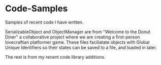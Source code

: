 # Code-Samples
Samples of recent code I have written.

SerializableObject and ObjectManager are from "Welcome to the Donut Diner" a collaborative project where we are creating a first-person lovecraftian platformer game.
These files faciliatate objects with Global Unique Identifiers so their states can be saved to a file, and loaded in later.

The rest is from my recent code library additions.
